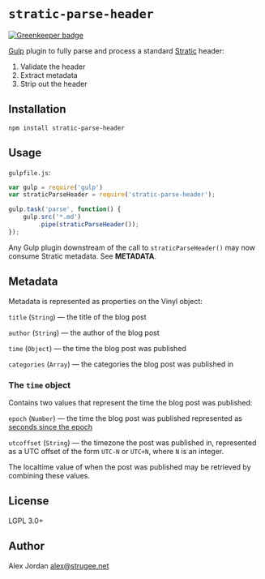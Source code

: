 # `stratic-parse-header`

[![Greenkeeper badge](https://badges.greenkeeper.io/straticjs/stratic-parse-header.svg)](https://greenkeeper.io/)

[Gulp][1] plugin to fully parse and process a standard [Stratic][2] header:

1. Validate the header
2. Extract metadata
3. Strip out the header 

## Installation

    npm install stratic-parse-header

## Usage

`gulpfile.js`:

```js
var gulp = require('gulp')
var straticParseHeader = require('stratic-parse-header');

gulp.task('parse', function() {
    gulp.src('*.md')
        .pipe(straticParseHeader());
});
```

Any Gulp plugin downstream of the call to `straticParseHeader()` may now consume Stratic metadata. See **METADATA**.

## Metadata

Metadata is represented as properties on the Vinyl object:

`title` (`String`) — the title of the blog post

`author` (`String`) — the author of the blog post

`time` (`Object`) — the time the blog post was published

`categories` (`Array`) — the categories the blog post was published in

### The `time` object

Contains two values that represent the time the blog post was published:

`epoch` (`Number`) — the time the blog post was published represented as [seconds since the epoch][3]

`utcoffset` (`String`) — the timezone the post was published in, represented as a UTC offset of the form `UTC-N` or `UTC+N`, where `N` is an integer.

The localtime value of when the post was published may be retrieved by combining these values.

## License

LGPL 3.0+

## Author

Alex Jordan <alex@strugee.net>

 [1]: http://gulpjs.com/
 [2]: https://github.com/strugee/generator-stratic
 [3]: https://en.wikipedia.org/wiki/Unix_time
